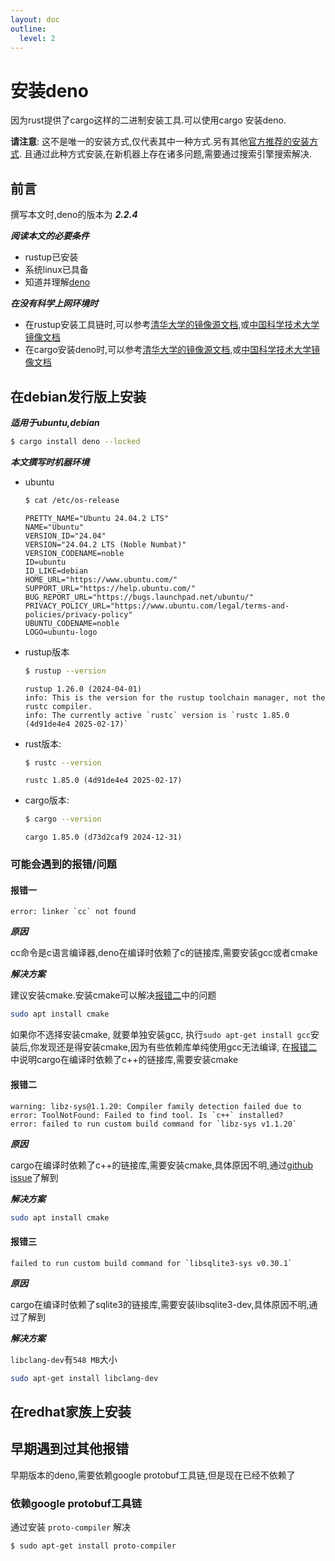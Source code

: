 ```yaml
---
layout: doc
outline:
  level: 2
---
```


# 安装deno

因为rust提供了cargo这样的二进制安装工具.可以使用cargo 安装deno.

**请注意**:
  这不是唯一的安装方式,仅代表其中一种方式.另有其他[官方推荐的安装方式](https://docs.deno.com/runtime/getting_started/installation/#download-and-install).
  且通过此种方式安装,在新机器上存在诸多问题,需要通过搜索引擎搜索解决.


## 前言

撰写本文时,deno的版本为 ***2.2.4***


***阅读本文的必要条件***

  - rustup已安装
  - 系统linux已具备
  - 知道并理解[deno](https://deno.com/)


***在没有科学上网环境时***

  - 在rustup安装工具链时,可以参考[清华大学的镜像源文档](https://mirrors.tuna.tsinghua.edu.cn/help/rustup/),或[中国科学技术大学镜像文档](https://mirrors.ustc.edu.cn/help/rust-static.html)
  - 在cargo安装deno时,可以参考[清华大学的镜像源文档](https://mirrors.tuna.tsinghua.edu.cn/help/crates.io-index.git/),或[中国科学技术大学镜像文档](https://mirrors.ustc.edu.cn/help/crates.io-index.html)


## 在debian发行版上安装

  ***适用于ubuntu,debian***

```bash
$ cargo install deno --locked
```

***本文撰写时机器环境***

- ubuntu

  ```bash
  $ cat /etc/os-release
  ```

  ```text
  PRETTY_NAME="Ubuntu 24.04.2 LTS"
  NAME="Ubuntu"
  VERSION_ID="24.04"
  VERSION="24.04.2 LTS (Noble Numbat)"
  VERSION_CODENAME=noble
  ID=ubuntu
  ID_LIKE=debian
  HOME_URL="https://www.ubuntu.com/"
  SUPPORT_URL="https://help.ubuntu.com/"
  BUG_REPORT_URL="https://bugs.launchpad.net/ubuntu/"
  PRIVACY_POLICY_URL="https://www.ubuntu.com/legal/terms-and-policies/privacy-policy"
  UBUNTU_CODENAME=noble
  LOGO=ubuntu-logo
  ```

- rustup版本

  ```bash
  $ rustup --version
  ```

  ```text
  rustup 1.26.0 (2024-04-01)
  info: This is the version for the rustup toolchain manager, not the rustc compiler.
  info: The currently active `rustc` version is `rustc 1.85.0 (4d91de4e4 2025-02-17)`
  ```

- rust版本:

  ```bash
  $ rustc --version
  ```

  ```text
  rustc 1.85.0 (4d91de4e4 2025-02-17)
  ```

- cargo版本:
  ```bash
  $ cargo --version
  ```
  
  ```text
  cargo 1.85.0 (d73d2caf9 2024-12-31)
  ```


### 可能会遇到的报错/问题

#### 报错一

```text
error: linker `cc` not found
```

***原因***

cc命令是c语言编译器,deno在编译时依赖了c的链接库,需要安装gcc或者cmake



***解决方案***

建议安装cmake.安装cmake可以解决[报错二](#报错二)中的问题

```bash
sudo apt install cmake
```

如果你不选择安装cmake, 就要单独安装gcc, 执行`sudo apt-get install gcc`安装后,你发现还是得安装cmake,因为有些依赖库单纯使用gcc无法编译, 在[报错二](#报错二)中说明cargo在编译时依赖了c++的链接库,需要安装cmake

#### 报错二

```text
warning: libz-sys@1.1.20: Compiler family detection failed due to error: ToolNotFound: Failed to find tool. Is `c++` installed?
error: failed to run custom build command for `libz-sys v1.1.20`
```
***原因***

cargo在编译时依赖了c++的链接库,需要安装cmake,具体原因不明,通过[github issue](https://github.com/rust-lang/libz-sys/issues/191#issuecomment-2031188419)了解到


***解决方案***

```bash
sudo apt install cmake
```

#### 报错三

```text
failed to run custom build command for `libsqlite3-sys v0.30.1`
```

***原因***

cargo在编译时依赖了sqlite3的链接库,需要安装libsqlite3-dev,具体原因不明,通过了解到

***解决方案***

 `libclang-dev`有`548 MB`大小

```bash
sudo apt-get install libclang-dev
```

## 在redhat家族上安装



## 早期遇到过其他报错

早期版本的deno,需要依赖google protobuf工具链,但是现在已经不依赖了

### 依赖google protobuf工具链

通过安装 `proto-compiler` 解决

```bash
$ sudo apt-get install proto-compiler
```

